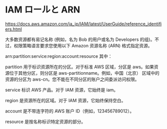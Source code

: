# IAM ロールと ARN
https://docs.aws.amazon.com/ja_jp/IAM/latest/UserGuide/reference_identifiers.html

大多数资源都有易记名称 (例如，名为 Bob 的用户或名为 Developers 的组)。不过，权限策略语言要求您使用以下 Amazon 资源名称 (ARN) 格式指定资源。

arn:partition:service:region:account:resource
其中：

partition 用于标识资源所在的分区。对于标准 AWS 区域，分区是 aws。如果资源位于其他分区，则分区是 aws-partitionname。例如，中国（北京） 区域中的资源的分区为 aws-cn。您不能在不同分区的账户之间委派访问权限。

service 标识 AWS 产品。对于 IAM 资源，它始终是 iam。

region 是资源所在的区域。对于 IAM 资源，它始终保持空白。

account 是不带连字符的 AWS 账户 ID（例如，123456789012）。

resource 是按名称标识特定资源的部分。
